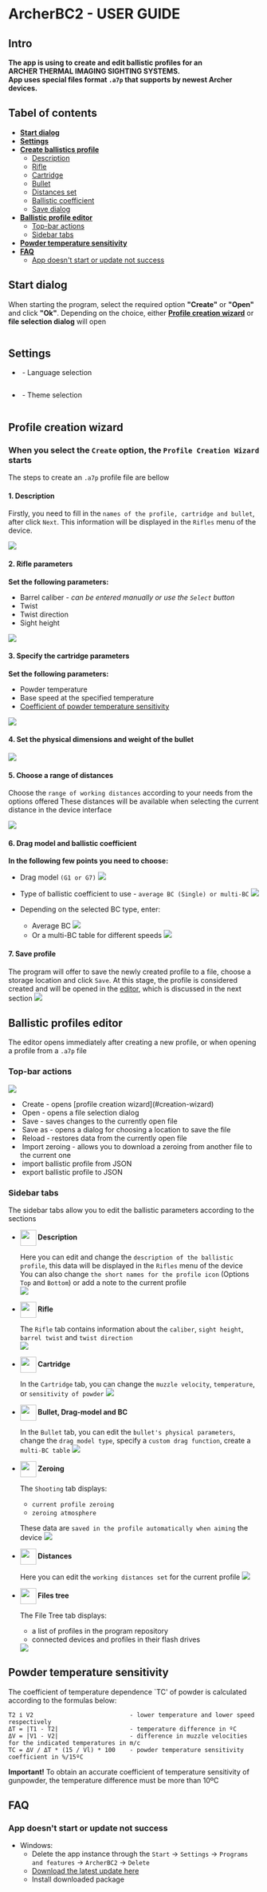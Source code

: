 # ArcherBC2 - USER GUIDE

## Intro
**The app is using to create and edit ballistic profiles for an \
**ARCHER THERMAL IMAGING SIGHTING SYSTEMS.**\
App uses special files format `.a7p` that supports by newest Archer devices.**

## Tabel of contents
* **[Start dialog](#start-dialog)**
* **[Settings](#app-settings)**
* **[Create ballistics profile](#creation-wizard)**
  * [Description](#wizard-desc)
  * [Rifle](#wizard-rifle)
  * [Cartridge](#wizard-cart)
  * [Bullet](#wizard-bullet)
  * [Distances set](#wizard-dist)
  * [Ballistic coefficient](#wizard-dm)
  * [Save dialog](#wizard-save)
* **[Ballistic profile editor](#profiles-editor)**
  * [Top-bar actions](#top-bar-actions)
  * [Sidebar tabs](#sidebar-tabs)
* **[Powder temperature sensitivity](#powder-sens)**
* **[FAQ](#faq)**
  * [App doesn't start or update not success](#app-run-issue)

## <span id="start-dialog"> Start dialog </span>

When starting the program, select the required option **"Create"** or **"Open"** and click **"Ok"**.
Depending on the choice, either **[Profile creation wizard](#creation-wizard)** or **file selection dialog** will open

<img alt="" src="pictures/start-dialog-create.png"/>

## <span id="app-settings"> Settings </span>

* <img alt="" align="center" src="../../../resources/skins/sol-dark/icons/icon-languages.png"/> - Language selection
<img alt="" align="bottom" src="pictures/language-selector.png"/>

* <img alt="" align="center" src="../../../resources/skins/sol-dark/icons/actions-group-theme.png"/> - Theme selection
<img alt="" align="bottom" src="pictures/theme-selector.png"/>

## <span id="creation-wizard"> Profile creation wizard </span>
### When you select the `Create` option, the `Profile Creation Wizard` starts
The steps to create an `.a7p` profile file are bellow

#### <span id="wizard-desc"> 1. Description </span>
Firstly, you need to fill in the `names of the profile, cartridge and bullet`, after click `Next`. This information will be displayed in the `Rifles` menu of the device.

![](pictures/wizard-desc.png)

#### <span id="wizard-rifle"> 2. Rifle parameters </span>

**Set the following parameters:**
* Barrel caliber - *can be entered manually or use the `Select` button*
* Twist
* Twist direction
* Sight height

![](pictures/wizard-rifle.png)

#### <span id="wizard-cartridge"> 3. Specify the cartridge parameters </span>

**Set the following parameters:**
* Powder temperature
* Base speed at the specified temperature
* [Coefficient of powder temperature sensitivity](#powder-sens)

![](pictures/wizard-cart.png)

#### <span id="wizard-bullet"> 4. Set the physical dimensions and weight of the bullet </span>

![](pictures/wizard-bullet.png)

#### <span id="wizard-dist"> 5. Choose a range of distances </span>

Choose the `range of working distances` according to your needs from the options offered
These distances will be available when selecting the current distance in the device interface

![](pictures/wizard-dist.png)

#### <span id="wizard-dm"> 6. Drag model and ballistic coefficient </span>
**In the following few points you need to choose:**
* Drag model `(G1 or G7)`
![](pictures/wizard-dm.png)

* Type of ballistic coefficient to use - `average BC (Single) or multi-BC`
![](pictures/wizard-bc-type.png)

* Depending on the selected BC type, enter:
  * Average BC
  ![](pictures/wizard-bc-single.png)
  * Or a multi-BC table for different speeds
  ![](pictures/wizard-bc-multi.png)

#### <span id="wizard-save"> 7. Save profile </span>
The program will offer to save the newly created profile to a file, choose a storage location and click `Save`.
At this stage, the profile is considered created and will be opened in the [editor](#profiles-editor), which is discussed in the next section
![](pictures/save-dialog.png)

## <span id="profiles-editor"> Ballistic profiles editor </span>
The editor opens immediately after creating a new profile, or when opening a profile from a `.a7p` file

### <span id="top-bar-actions"> Top-bar actions </span>
![](pictures/editor-top-bar.png)
* <img alt="" align="center" src="../../../resources/skins/sol-dark/icons/file-new.png"/>
  Create - opens [profile creation wizard](#creation-wizard)
* <img alt="" align="center" src="../../../resources/skins/sol-dark/icons/file-open.png"/>
  Open - opens a file selection dialog
* <img alt="" align="center" src="../../../resources/skins/sol-dark/icons/file-save.png"/>
  Save - saves changes to the currently open file
* <img alt="" align="center" src="../../../resources/skins/sol-dark/icons/file-save-as.png"/>
  Save as - opens a dialog for choosing a location to save the file
* <img alt="" align="center" src="../../../resources/skins/sol-dark/icons/file-reload.png"/>
  Reload - restores data from the currently open file
* <img alt="" align="center" src="../../../resources/skins/sol-dark/icons/load-zero-x-y.png"/>
  Import zeroing - allows you to download a zeroing from another file to the current one 
* <img alt="" align="center" src="../../../resources/skins/sol-dark/icons/file-import.png"/>
  import ballistic profile from JSON
* <img alt="" align="center" src="../../../resources/skins/sol-dark/icons/file-export.png"/>
  export ballistic profile to JSON

### <span id="sidebar-tabs"> Sidebar tabs </span>
The sidebar tabs allow you to edit the ballistic parameters according to the sections
* **<img alt="" align="center" width=32 height=32 src="../../../resources/skins/sol-dark/icons/tab-icon-description.png"/> Description**
  
  Here you can edit and change the `description of the ballistic profile`, this data will be displayed in the `Rifles` menu of the device \
  You can also change `the short names for the profile icon` (Options `Top` and `Bottom`)
  or add a note to the current profile \
  <img src="pictures/editor-desc.png"/>

* **<img alt="" align="center" width=32 height=32 src="../../../resources/skins/sol-dark/icons/tab-icon-rifle.png"/> Rifle**
  
  The `Rifle` tab contains information about the `caliber`, `sight height`, `barrel twist` and `twist direction` \
  <img src="pictures/editor-rifle.png"/>
  
* **<img alt="" align="center" width=32 height=32 src="../../../resources/skins/sol-dark/icons/tab-icon-cartridge.png"/> Cartridge**

  In the `Cartridge` tab, you can change the `muzzle velocity`, `temperature`, or `sensitivity of powder`
  <img src="pictures/editor-cart.png"/>

* **<img alt="" align="center" width=32 height=32 src="../../../resources/skins/sol-dark/icons/tab-icon-bullet.png"/> Bullet, Drag-model and BC**

  In the `Bullet` tab, you can edit the `bullet's physical parameters`, change the `drag model type`, specify a `custom drag function`, create a `multi-BC table`
  <img src="pictures/editor-bullet.png"/>

* **<img alt="" align="center" width=32 height=32 src="../../../resources/skins/sol-dark/icons/tab-icon-zeroing.png"/> Zeroing**

  
  The `Shooting` tab displays:
  * `current profile zeroing`
  * `zeroing atmosphere`

  These data are `saved in the profile automatically when aiming` the device 
  <img src="pictures/editor-zeroing.png"/>

* **<img alt="" align="center" width=32 height=32 src="../../../resources/skins/sol-dark/icons/tab-icon-file-tree.png"/> Distances**

  Here you can edit the `working distances set` for the current profile
  <img src="pictures/editor-dist.png"/>

* **<img alt="" align="center" width=32 height=32 src="../../../resources/skins/sol-dark/icons/tab-icon-file-tree.png"/> Files tree**

  The File Tree tab displays:
  * a list of profiles in the program repository
  * connected devices and profiles in their flash drives  
  <img src="pictures/editor-file-tree.png"/>

## <span id="powder-sens"> Powder temperature sensitivity </span>
The coefficient of temperature dependence `TC' of powder is calculated according to the formulas below:
```
T2 і V2                           - lower temperature and lower speed respectively
ΔT = |T1 - T2|                    - temperature difference in ºС
ΔV = |V1 - V2|                    - difference in muzzle velocities for the indicated temperatures in m/c
TC = ΔV / ΔT * (15 / Vl) * 100    - powder temperature sensitivity coefficient in %/15ºС
```
**Important!** To obtain an accurate coefficient of temperature sensitivity of gunpowder, the temperature difference must be more than 10ºС

## <span id="faq"> FAQ </span>

### <span id="app-run-issue"> App doesn't start or update not success </span>
* Windows:
  * Delete the app instance through the `Start` -> `Settings` -> `Programs and features` -> `ArcherBC2` -> `Delete`
  * [Download the latest update here](https://github.com/JAremko/ArcherBC2/releases/latest)
  * Install downloaded package